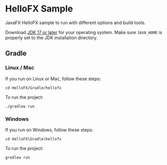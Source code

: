 # HelloFX Sample

JavaFX HelloFX sample to run with different options and build tools.

Download [JDK 17 or later](http://jdk.java.net/) for your operating system.
Make sure `JAVA_HOME` is properly set to the JDK installation directory. 

## Gradle

### Linux / Mac

If you run on Linux or Mac, follow these steps:

    cd HelloFX/Gradle/hellofx
    
To run the project:
    
    ./gradlew run

### Windows

If you run on Windows, follow these steps:

    cd HelloFX\Gradle\hellofx

To run the project:
    
    gradlew run
